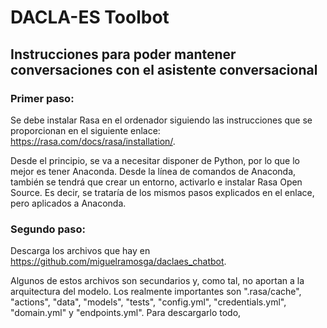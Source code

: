# DACLA-ES Toolbot
## Instrucciones para poder mantener conversaciones con el asistente conversacional
### Primer paso: 

Se debe instalar Rasa en el ordenador siguiendo las instrucciones que se proporcionan en el siguiente enlace: https://rasa.com/docs/rasa/installation/.

Desde el principio, se va a necesitar disponer de Python, por lo que lo mejor es tener Anaconda. Desde la línea de comandos de Anaconda, también se tendrá que crear un entorno, activarlo e instalar Rasa Open Source. Es decir, se trataría de los mismos pasos explicados en el enlace, pero aplicados a Anaconda. 

### Segundo paso:

Descarga los archivos que hay en https://github.com/miguelramosga/daclaes_chatbot.

Algunos de estos archivos son secundarios y, como tal, no aportan a la arquitectura del modelo. Los realmente importantes son ".rasa/cache", "actions", "data", "models", "tests", "config.yml", "credentials.yml", "domain.yml" y "endpoints.yml". 
Para descargarlo todo, 
